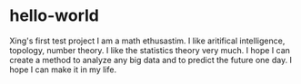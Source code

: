 # hello-world
Xing's first test project
I am a math ethusastim. I like aritifical intelligence, topology, number theory. I like the statistics theory very much. I hope I can create a method to analyze any big data and to predict the future one day. I hope I can make it in my life.  
